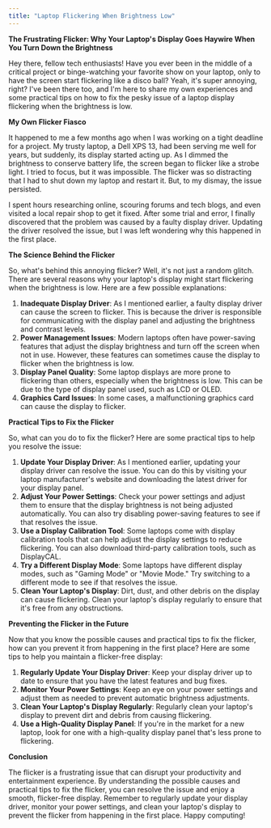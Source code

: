 ```yaml
---
title: "Laptop Flickering When Brightness Low"
---
```


**The Frustrating Flicker: Why Your Laptop's Display Goes Haywire When You Turn Down the Brightness**

Hey there, fellow tech enthusiasts! Have you ever been in the middle of a critical project or binge-watching your favorite show on your laptop, only to have the screen start flickering like a disco ball? Yeah, it's super annoying, right? I've been there too, and I'm here to share my own experiences and some practical tips on how to fix the pesky issue of a laptop display flickering when the brightness is low.

**My Own Flicker Fiasco**

It happened to me a few months ago when I was working on a tight deadline for a project. My trusty laptop, a Dell XPS 13, had been serving me well for years, but suddenly, its display started acting up. As I dimmed the brightness to conserve battery life, the screen began to flicker like a strobe light. I tried to focus, but it was impossible. The flicker was so distracting that I had to shut down my laptop and restart it. But, to my dismay, the issue persisted.

I spent hours researching online, scouring forums and tech blogs, and even visited a local repair shop to get it fixed. After some trial and error, I finally discovered that the problem was caused by a faulty display driver. Updating the driver resolved the issue, but I was left wondering why this happened in the first place.

**The Science Behind the Flicker**

So, what's behind this annoying flicker? Well, it's not just a random glitch. There are several reasons why your laptop's display might start flickering when the brightness is low. Here are a few possible explanations:

1. **Inadequate Display Driver**: As I mentioned earlier, a faulty display driver can cause the screen to flicker. This is because the driver is responsible for communicating with the display panel and adjusting the brightness and contrast levels.
2. **Power Management Issues**: Modern laptops often have power-saving features that adjust the display brightness and turn off the screen when not in use. However, these features can sometimes cause the display to flicker when the brightness is low.
3. **Display Panel Quality**: Some laptop displays are more prone to flickering than others, especially when the brightness is low. This can be due to the type of display panel used, such as LCD or OLED.
4. **Graphics Card Issues**: In some cases, a malfunctioning graphics card can cause the display to flicker.

**Practical Tips to Fix the Flicker**

So, what can you do to fix the flicker? Here are some practical tips to help you resolve the issue:

1. **Update Your Display Driver**: As I mentioned earlier, updating your display driver can resolve the issue. You can do this by visiting your laptop manufacturer's website and downloading the latest driver for your display panel.
2. **Adjust Your Power Settings**: Check your power settings and adjust them to ensure that the display brightness is not being adjusted automatically. You can also try disabling power-saving features to see if that resolves the issue.
3. **Use a Display Calibration Tool**: Some laptops come with display calibration tools that can help adjust the display settings to reduce flickering. You can also download third-party calibration tools, such as DisplayCAL.
4. **Try a Different Display Mode**: Some laptops have different display modes, such as "Gaming Mode" or "Movie Mode." Try switching to a different mode to see if that resolves the issue.
5. **Clean Your Laptop's Display**: Dirt, dust, and other debris on the display can cause flickering. Clean your laptop's display regularly to ensure that it's free from any obstructions.

**Preventing the Flicker in the Future**

Now that you know the possible causes and practical tips to fix the flicker, how can you prevent it from happening in the first place? Here are some tips to help you maintain a flicker-free display:

1. **Regularly Update Your Display Driver**: Keep your display driver up to date to ensure that you have the latest features and bug fixes.
2. **Monitor Your Power Settings**: Keep an eye on your power settings and adjust them as needed to prevent automatic brightness adjustments.
3. **Clean Your Laptop's Display Regularly**: Regularly clean your laptop's display to prevent dirt and debris from causing flickering.
4. **Use a High-Quality Display Panel**: If you're in the market for a new laptop, look for one with a high-quality display panel that's less prone to flickering.

**Conclusion**

The flicker is a frustrating issue that can disrupt your productivity and entertainment experience. By understanding the possible causes and practical tips to fix the flicker, you can resolve the issue and enjoy a smooth, flicker-free display. Remember to regularly update your display driver, monitor your power settings, and clean your laptop's display to prevent the flicker from happening in the first place. Happy computing!